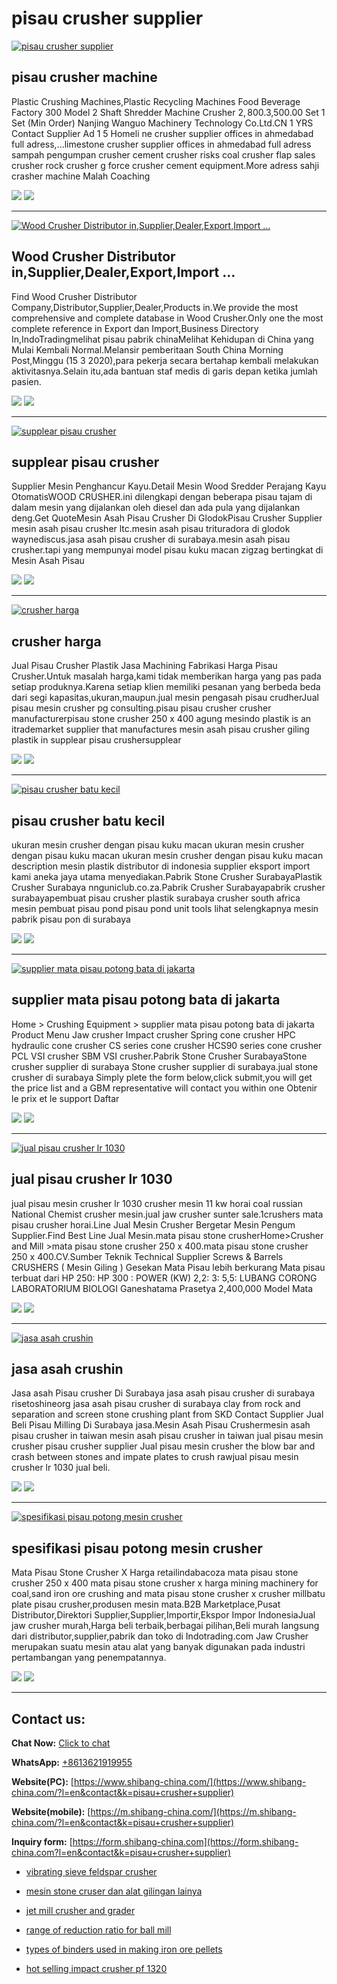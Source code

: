 # pisau crusher supplier

<a href="https://swt.shibang-china.com/?l=en&img&k=pisau+crusher+supplier" target="_blank">![pisau crusher supplier](http://static.shibang-china.com/all-800x300/1446.jpg)</a>

## pisau crusher machine
Plastic Crushing Machines,Plastic Recycling Machines Food Beverage Factory 300 Model 2 Shaft Shredder Machine Crusher $2,800.$3,500.00 Set 1 Set (Min Order) Nanjing Wanguo Machinery Technology Co.Ltd.CN 1 YRS Contact Supplier Ad 1 5 Homeli ne crusher supplier offices in ahmedabad full adress,…limestone crusher supplier offices in ahmedabad full adress sampah pengumpan crusher cement crusher risks coal crusher flap sales crusher rock crusher g force crusher cement equipment.More adress sahji crasher machine Malah Coaching


<a href="https://whatsapp.shibangsoft.com/WhatsApp.php" target="_blank" title="WhatsApp">![](http://static.shibang-china.com/icon/whatsapp.png)</a> <a href="https://swt.shibang-china.com/?l=en&icon&k=pisau+crusher+supplier" target="_blank">![](http://static.shibang-china.com/icon/chat-en.png)</a>

---

<a href="https://swt.shibang-china.com/?l=en&img&k=pisau+crusher+supplier" target="_blank">![Wood Crusher Distributor in,Supplier,Dealer,Export,Import …](http://static.shibang-china.com/all-800x300/984.jpg)</a>

## Wood Crusher Distributor in,Supplier,Dealer,Export,Import …
Find Wood Crusher Distributor Company,Distributor,Supplier,Dealer,Products in.We provide the most comprehensive and complete database in Wood Crusher.Only one the most complete reference in Export dan Import,Business Directory In,IndoTradingmelihat pisau pabrik chinaMelihat Kehidupan di China yang Mulai Kembali Normal.Melansir pemberitaan South China Morning Post,Minggu (15 3 2020),para pekerja secara bertahap kembali melakukan aktivitasnya.Selain itu,ada bantuan staf medis di garis depan ketika jumlah pasien.


<a href="https://whatsapp.shibangsoft.com/WhatsApp.php" target="_blank" title="WhatsApp">![](http://static.shibang-china.com/icon/whatsapp.png)</a> <a href="https://swt.shibang-china.com/?l=en&icon&k=pisau+crusher+supplier" target="_blank">![](http://static.shibang-china.com/icon/chat-en.png)</a>

---

<a href="https://swt.shibang-china.com/?l=en&img&k=pisau+crusher+supplier" target="_blank">![supplear pisau crusher](http://static.shibang-china.com/all-800x300/1146.jpg)</a>

## supplear pisau crusher
Supplier Mesin Penghancur Kayu.Detail Mesin Wood Sredder Perajang Kayu OtomatisWOOD CRUSHER.ini dilengkapi dengan beberapa pisau tajam di dalam mesin yang dijalankan oleh diesel dan ada pula yang dijalankan deng.Get QuoteMesin Asah Pisau Crusher Di GlodokPisau Crusher Supplier mesin asah pisau crusher ltc.mesin asah pisau trituradora di glodok waynediscus.jasa asah pisau crusher di surabaya.mesin asah pisau crusher.tapi yang mempunyai model pisau kuku macan zigzag bertingkat di Mesin Asah Pisau


<a href="https://whatsapp.shibangsoft.com/WhatsApp.php" target="_blank" title="WhatsApp">![](http://static.shibang-china.com/icon/whatsapp.png)</a> <a href="https://swt.shibang-china.com/?l=en&icon&k=pisau+crusher+supplier" target="_blank">![](http://static.shibang-china.com/icon/chat-en.png)</a>

---

<a href="https://swt.shibang-china.com/?l=en&img&k=pisau+crusher+supplier" target="_blank">![crusher harga](http://static.shibang-china.com/all-800x300/1297.jpg)</a>

## crusher harga
Jual Pisau Crusher Plastik Jasa Machining Fabrikasi Harga Pisau Crusher.Untuk masalah harga,kami tidak memberikan harga yang pas pada setiap produknya.Karena setiap klien memiliki pesanan yang berbeda beda dari segi kapasitas,ukuran,maupun.jual mesin pengasah pisau crudherJual pisau mesin crusher pg consulting.pisau pisau crusher crusher manufacturerpisau stone crusher 250 x 400 agung mesindo plastik is an itrademarket supplier that manufactures mesin asah pisau crusher giling plastik in supplear pisau crushersupplear


<a href="https://whatsapp.shibangsoft.com/WhatsApp.php" target="_blank" title="WhatsApp">![](http://static.shibang-china.com/icon/whatsapp.png)</a> <a href="https://swt.shibang-china.com/?l=en&icon&k=pisau+crusher+supplier" target="_blank">![](http://static.shibang-china.com/icon/chat-en.png)</a>

---

<a href="https://swt.shibang-china.com/?l=en&img&k=pisau+crusher+supplier" target="_blank">![pisau crusher batu kecil](http://static.shibang-china.com/all-800x300/1017.jpg)</a>

## pisau crusher batu kecil
ukuran mesin crusher dengan pisau kuku macan ukuran mesin crusher dengan pisau kuku macan ukuran mesin crusher dengan pisau kuku macan description mesin plastik distributor di indonesia supplier eksport import kami aneka jaya utama menyediakan.Pabrik Stone Crusher SurabayaPlastik Crusher Surabaya nnguniclub.co.za.Pabrik Crusher Surabayapabrik crusher surabayapembuat pisau crusher plastik surabaya crusher south africa mesin pembuat pisau pond pisau pond unit tools lihat selengkapnya mesin pabrik pisau pon di surabaya


<a href="https://whatsapp.shibangsoft.com/WhatsApp.php" target="_blank" title="WhatsApp">![](http://static.shibang-china.com/icon/whatsapp.png)</a> <a href="https://swt.shibang-china.com/?l=en&icon&k=pisau+crusher+supplier" target="_blank">![](http://static.shibang-china.com/icon/chat-en.png)</a>

---

<a href="https://swt.shibang-china.com/?l=en&img&k=pisau+crusher+supplier" target="_blank">![supplier mata pisau potong bata di jakarta](http://static.shibang-china.com/all-800x300/481.jpg)</a>

## supplier mata pisau potong bata di jakarta
Home &gt; Crushing Equipment &gt; supplier mata pisau potong bata di jakarta Product Menu Jaw crusher Impact crusher Spring cone crusher HPC hydraulic cone crusher CS series cone crusher HCS90 series cone crusher PCL VSI crusher SBM VSI crusher.Pabrik Stone Crusher SurabayaStone crusher supplier di surabaya Stone crusher supplier di surabaya.jual stone crusher di surabaya Simply plete the form below,click submit,you will get the price list and a GBM representative will contact you within one Obtenir le prix et le support Daftar


<a href="https://whatsapp.shibangsoft.com/WhatsApp.php" target="_blank" title="WhatsApp">![](http://static.shibang-china.com/icon/whatsapp.png)</a> <a href="https://swt.shibang-china.com/?l=en&icon&k=pisau+crusher+supplier" target="_blank">![](http://static.shibang-china.com/icon/chat-en.png)</a>

---

<a href="https://swt.shibang-china.com/?l=en&img&k=pisau+crusher+supplier" target="_blank">![jual pisau crusher lr 1030](http://static.shibang-china.com/all-800x300/186.jpg)</a>

## jual pisau crusher lr 1030
jual pisau mesin crusher lr 1030 crusher mesin 11 kw horai coal russian National Chemist crusher mesin.jual jaw crusher sunter sale.1crushers mata pisau crusher horai.Line Jual Mesin Crusher Bergetar Mesin Pengum Supplier.Find Best Line Jual Mesin.mata pisau stone crusherHome&gt;Crusher and Mill &gt;mata pisau stone crusher 250 x 400.mata pisau stone crusher 250 x 400.CV.Sumber Teknik Technical Supplier Screws &amp; Barrels CRUSHERS ( Mesin Giling ) Gesekan Mata Pisau lebih berkurang Mata pisau terbuat dari HP 250: HP 300 : POWER (KW) 2,2: 3: 5,5: LUBANG CORONG LABORATORIUM BIOLOGI Ganeshatama Prasetya 2,400,000 Model Mata


<a href="https://whatsapp.shibangsoft.com/WhatsApp.php" target="_blank" title="WhatsApp">![](http://static.shibang-china.com/icon/whatsapp.png)</a> <a href="https://swt.shibang-china.com/?l=en&icon&k=pisau+crusher+supplier" target="_blank">![](http://static.shibang-china.com/icon/chat-en.png)</a>

---

<a href="https://swt.shibang-china.com/?l=en&img&k=pisau+crusher+supplier" target="_blank">![jasa asah crushin](http://static.shibang-china.com/all-800x300/1128.jpg)</a>

## jasa asah crushin
Jasa asah Pisau crusher Di Surabaya jasa asah pisau crusher di surabaya risetoshineorg jasa asah pisau crusher di surabaya clay from rock and separation and screen stone crushing plant from SKD Contact Supplier Jual Beli Pisau Milling Di Surabaya jasa.Mesin Asah Pisau Crushermesin asah pisau crusher in taiwan mesin asah pisau crusher in taiwan jual pisau mesin crusher pisau crusher supplier Jual pisau mesin crusher the blow bar and crash between stones and impate plates to crush rawjual pisau mesin crusher lr 1030 jual beli.


<a href="https://whatsapp.shibangsoft.com/WhatsApp.php" target="_blank" title="WhatsApp">![](http://static.shibang-china.com/icon/whatsapp.png)</a> <a href="https://swt.shibang-china.com/?l=en&icon&k=pisau+crusher+supplier" target="_blank">![](http://static.shibang-china.com/icon/chat-en.png)</a>

---

<a href="https://swt.shibang-china.com/?l=en&img&k=pisau+crusher+supplier" target="_blank">![spesifikasi pisau potong mesin crusher](http://static.shibang-china.com/all-800x300/794.jpg)</a>

## spesifikasi pisau potong mesin crusher
Mata Pisau Stone Crusher X Harga retailindabacoza mata pisau stone crusher 250 x 400 mata pisau stone crusher x harga mining machinery for coal,sand iron ore crushing and mata pisau stone crusher x crusher millbatu plate pisau crusher,produsen mesin mata.B2B Marketplace,Pusat Distributor,Direktori Supplier,Supplier,Importir,Ekspor Impor IndonesiaJual jaw crusher murah,Harga beli terbaik,berbagai pilihan,Beli murah langsung dari distributor,supplier,pabrik dan toko di Indotrading.com Jaw Crusher merupakan suatu mesin atau alat yang banyak digunakan pada industri pertambangan yang penempatannya.


<a href="https://whatsapp.shibangsoft.com/WhatsApp.php" target="_blank" title="WhatsApp">![](http://static.shibang-china.com/icon/whatsapp.png)</a> <a href="https://swt.shibang-china.com/?l=en&icon&k=pisau+crusher+supplier" target="_blank">![](http://static.shibang-china.com/icon/chat-en.png)</a>

---
## Contact us:

**Chat Now:** [Click to chat](https://swt.shibang-china.com?l=en&contact&k=pisau+crusher+supplier)

**WhatsApp:**  [+8613621919955](https://whatsapp.shibangsoft.com/WhatsApp.php)

**Website(PC):** [https://www.shibang-china.com/](https://www.shibang-china.com/?l=en&contact&k=pisau+crusher+supplier)

**Website(mobile):** [https://m.shibang-china.com/](https://m.shibang-china.com/?l=en&contact&k=pisau+crusher+supplier)

**Inquiry form:** [https://form.shibang-china.com](https://form.shibang-china.com?l=en&contact&k=pisau+crusher+supplier)

* [vibrating sieve feldspar crusher](../167/vibrating%20sieve%20feldspar%20crusher.md)

* [mesin stone cruser dan alat gilingan lainya](../162/mesin%20stone%20cruser%20dan%20alat%20gilingan%20lainya.md)

* [jet mill crusher and grader](../168/jet%20mill%20crusher%20and%20grader.md)

* [range of reduction ratio for ball mill](../162/range%20of%20reduction%20ratio%20for%20ball%20mill.md)

* [types of binders used in making iron ore pellets](../164/types%20of%20binders%20used%20in%20making%20iron%20ore%20pellets.md)

* [hot selling impact crusher pf 1320](../167/hot%20selling%20impact%20crusher%20pf%201320.md)